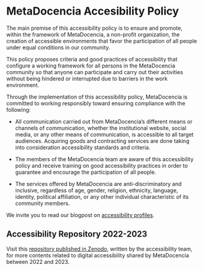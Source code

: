 # MetaDocencia Accesibility Policy

The main premise of this accessibility policy is to ensure and promote, within the framework of MetaDocencia, a non-profit organization, the creation of accessible environments that favor the participation of all people under equal conditions in our community.

This policy proposes criteria and good practices of accessibility that configure a working framework for all persons in the MetaDocencia community so that anyone can participate and carry out their activities without being hindered or interrupted due to barriers in the work environment.

Through the implementation of this accessibility policy, MetaDocencia is committed to working responsibly toward ensuring compliance with the following:

- All communication carried out from MetaDocencia’s different means or channels of communication, whether the institutional website, social media, or any other means of communication, is accessible to all target audiences.
Acquiring goods and contracting services are done taking into consideration accessibility standards and criteria.

- The members of the MetaDocencia team are aware of this accessibility policy and receive training on good accessibility practices in order to guarantee and encourage the participation of all people.

- The services offered by MetaDocencia are anti-discriminatory and inclusive, regardless of age, gender, religion, ethnicity, language, identity, political affiliation, or any other individual characteristic of its community members.

We invite you to read our blogpost on [accessibility profiles](https://www.metadocencia.org/en/post/perfiles_accesibilidad/). 

## Accessibility Repository 2022-2023

Visit this [repository published in Zenodo](https://zenodo.org/records/10514982), written by the accessibility team, for more contents related to digital accessibility shared by MetaDocencia between 2022 and 2023.